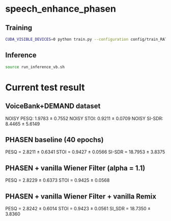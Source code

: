 # speech_enhance_phasen

## Training
```bash
CUDA_VISIBLE_DEVICES=0 python train.py --configuration config/train_RATS/phasen_vb.json
```
## Inference

```bash
source run_inference_vb.sh
```

# Current test result

## VoiceBank+DEMAND dataset
NOISY PESQ: 1.9783 ± 0.7552
NOISY STOI: 0.9211 ± 0.0709
NOISY SI-SDR:  8.4465 ± 5.6149

## PHASEN baseline (40 epochs)
PESQ = 2.8211 ± 0.6341
STOI = 0.9427 ± 0.0566
SI-SDR = 18.7953 ± 3.8375

## PHASEN + vanilla Wiener Filter (alpha = 1.1)
PESQ = 2.8229 ± 0.6373
STOI = 0.9425 ± 0.0568

## PHASEN + vanilla Wiener Filter + vanilla Remix 
PESQ = 2.8242 ± 0.6014
STOI = 0.9423 ± 0.0561
SI_SDR = 18.7350 ± 3.8360
